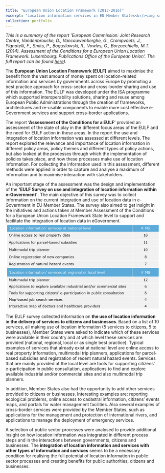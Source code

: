 ```yaml
---
title: "European Union Location Framework (2013-2016)"
excerpt: "Location information services in EU Member States<br/><img src='/images/eulf.png'>"
collection: portfolio
---
```


_This is a summary of the report 'European Commission: Joint Research Centre, Vandenbroucke, D., Vancauwenberghe, G., Crompvoets, J., Pignatelli, F., Smits, P., Boguslawski, R., Vowles, G., Borzacchiello, M.T. (2014). Assessment of the Conditions for a European Union Location Framework. Luxembourg: Publications Office of the European Union'. The full report can be found [here](https://data.europa.eu/doi/10.2788/37545))._

The **European Union Location Framework (EULF)** aimed to maximise the benefit from the vast amount of money spent on location-related information and services by governments across Europe by promoting a best practice approach for cross-sector and cross-border sharing and use of this information. The EULF was developed under the ISA programme which supported interoperability solutions, sharing and reuse among European Public Administrations through the creation of frameworks, architectures and re-usable components to enable more cost effective e-Government services and support cross-border applications. 

The report **‘Assessment of the Conditions for a EULF’** provided an assessment of the state of play in the different focus areas of the EULF and the need for EULF
action in these areas. In the report the use and integration of location information was assessed at different levels. The report explored the relevance and importance of location information in different policy areas, policy themes and different types of policy actions, but also looked at the processes through which the implementation of policies takes place, and how these processes make use of location information. For collecting the information used in this assessment, different methods were applied in order to capture and analyse a maximum of information and to maximise interaction with stakeholders. 

An important stage of the assessment was the design and implementation of the **'EULF Survey on use and integration of location information within e-Government’**. The main objective of this survey was to collect information on the current integration and use of location data in e-Government in EU Member States. The survey also aimed to get insight in the initiatives and actions taken at Member Assessment of the Conditions for a European Union Location Framework State level to support and facilitate the integration of location data in eGovernment.
<br/><img src='/images/eulf.png'>

The EULF survey collected information on **the use of location information in the delivery of services to citizens and businesses**. Based on a list of 10 services, all making use of location information (5 services to citizens, 5 to businesses), Member States were asked to indicate which of these services were available in their country and at which level these services are provided (national, regional, local or as single best practice). Typical examples of services that already exist at national level are online access to real property information, multimodal trip planners, applications for parcel-based subsidies and registration of recent natural hazard events. Services that are mainly provided at the local level are tools for supporting citizens’ e-participation in public consultation, applications to find and explore available industrial and/or commercial sites and also multimodal trip planners. 

In addition, Member States also had the opportunity to add other services provided to citizens or businesses. Interesting examples are: reporting ecological problems, online access to cadastral information, citizens’ events maps, and portals for water management facilities. Also several examples of cross-border services were provided by the Member States, such as applications for the management and protection of international rivers, and applications to manage the deployment of emergency services.

A selection of public sector processes were analysed to provide additional insight on how location information was integrated in different process steps and in the interactions between governments, citizens and businesses. The **integration of location information and services with other types of information and services** seems to be a necessary condition for realising the full potential of location information in public sector processes and creating benefits for public authorities, citizens and businesses.

